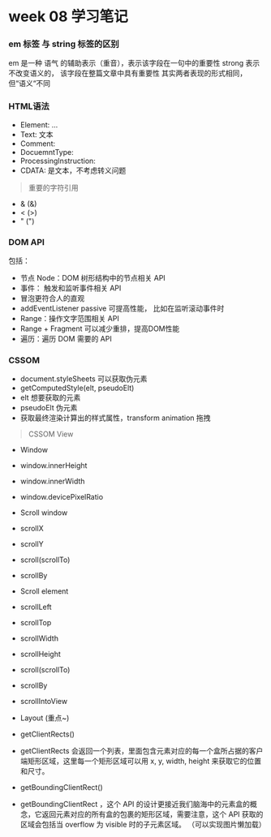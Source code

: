 # week 08 学习笔记

### em 标签 与 string 标签的区别
em 是一种 语气 的辅助表示（重音），表示该字段在一句中的重要性
strong 表示不改变语义的， 该字段在整篇文章中具有重要性
其实两者表现的形式相同，但“语义“不同

### HTML语法
* Element: <tagName>...</tagName>
* Text: 文本
* Comment: <!-- comment -->
* DocuemntType: <!Doctype html>
* ProcessingInstruction: <?a 1?>
* CDATA: <![CDATA[ ]]> 是文本，不考虑转义问题

>重要的字符引用
* &amp;  (&)
* &lt;   (>)
* &quot; (")

### DOM API
包括：
* 节点 Node：DOM 树形结构中的节点相关 API
* 事件： 触发和监听事件相关 API
 * 冒泡更符合人的直观
 * addEventListener passive 可提高性能， 比如在监听滚动事件时
* Range：操作文字范围相关 API
 * Range + Fragment 可以减少重排，提高DOM性能
* 遍历：遍历 DOM 需要的 API

### CSSOM
* document.styleSheets 可以获取伪元素
* getComputedStyle(elt, pseudoElt)
 * elt 想要获取的元素
 * pseudoElt 伪元素
 * 获取最终渲染计算出的样式属性，transform animation 拖拽

> CSSOM View
* Window
 * window.innerHeight
 * window.innerWidth
 * window.devicePixelRatio

* Scroll window
 * scrollX
 * scrollY
 * scroll(scrollTo)
 * scrollBy

* Scroll element
 * scrollLeft
 * scrollTop
 * scrollWidth
 * scrollHeight
 * scroll(scrollTo)
 * scrollBy
 * scrollIntoView

* Layout (重点~)
 * getClientRects()
  * getClientRects 会返回一个列表，里面包含元素对应的每一个盒所占据的客户端矩形区域，这里每一个矩形区域可以用 x, y, width, height 来获取它的位置和尺寸。
 * getBoundingClientRect()
  * getBoundingClientRect ，这个 API 的设计更接近我们脑海中的元素盒的概念，它返回元素对应的所有盒的包裹的矩形区域，需要注意，这个 API 获取的区域会包括当 overflow 为 visible 时的子元素区域。 （可以实现图片懒加载）
